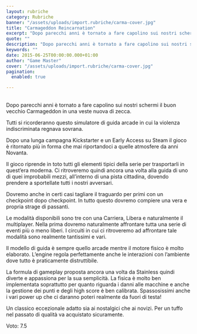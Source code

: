 ```yaml
---
layout: rubriche
category: Rubriche
banner: "/assets/uploads/import.rubriche/carma-cover.jpg"
title: "Carmageddon Reincarnation"
excerpt: "Dopo parecchi anni è tornato a fare capolino sui nostri schermi il buon vecchio Carmageddon in una veste nuova di zecca. Tutti si ricorderanno questo simulatore di guida arcade in cui la violenza indiscriminata regnava sovrana. Dopo una lunga campagna Kickstarter e un Early Access su Steam il gioco è ritornato più in forma che [&hellip"
quote: ""
description: "Dopo parecchi anni è tornato a fare capolino sui nostri schermi il buon vecchio Carmageddon in una veste nuova di zecca. Tutti si ricorderanno questo simulatore di guida arcade in cui la violenza indiscriminata regnava sovrana. Dopo una lunga campagna Kickstarter e un Early Access su Steam il gioco è ritornato più in forma che [&hellip"
keywords: ""
date: 2015-06-25T00:00:00.000+01:00
author: "Game Master"
cover: "/assets/uploads/import.rubriche/carma-cover.jpg"
pagination:
  enabled: true

---
```


[](https://hotmc.com/wp-content/uploads/2015/06/carma-cover.jpg)  
Dopo parecchi anni è tornato a fare capolino sui nostri schermi il buon vecchio Carmageddon in una veste nuova di zecca.

Tutti si ricorderanno questo simulatore di guida arcade in cui la violenza indiscriminata regnava sovrana.

Dopo una lunga campagna Kickstarter e un Early Access su Steam il gioco è ritornato più in forma che mai riportandoci a quelle atmosfere da anni Novanta.

Il gioco riprende in toto tutti gli elementi tipici della serie per trasportarli in quest’era moderna. Ci ritroveremo quindi ancora una volta alla guida di uno di quei improbabili mezzi, all’interno di una pista cittadina, dovendo prendere a sportellate tutti i nostri avversari.

Dovremo anche in certi casi tagliare il traguardo per primi con un checkpoint dopo checkpoint. In tutto questo dovremo compiere una vera e propria strage di passanti.

[](https://hotmc.com/wp-content/uploads/2015/06/carm.jpg)

Le modalità disponibili sono tre con una Carriera, Libera e naturalmente il multiplayer. Nella prima dovremo naturalmente affrontare tutta una serie di eventi più o meno liberi. I circuiti in cui ci ritroveremo ad affrontare tale modalità sono realmente tantissimi e vari.

Il modello di guida è sempre quello arcade mentre il motore fisico è molto elaborato. L’engine regola perfettamente anche le interazioni con l’ambiente dove tutto è praticamente distruttibile.

La formula di gameplay proposta ancora una volta da Stainless quindi diverte e appassiona per la sua semplicità. La fisica è molto ben implementata soprattutto per quanto riguarda i danni alle macchine e anche la gestione dei punti e degli high score è ben calibrata. Spassosissimi anche i vari power up che ci daranno poteri realmente da fuori di testa!

Un classico eccezionale adatto sia ai nostalgici che ai novizi. Per un tuffo nel passato di qualità va acquistato sicuramente.

Voto: 7.5